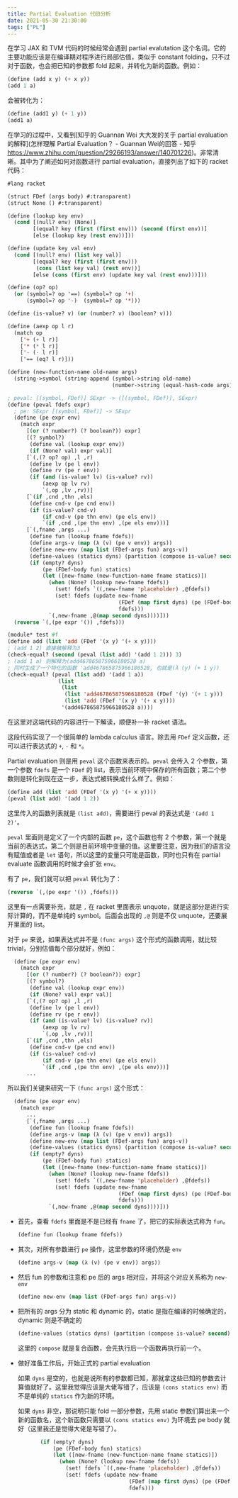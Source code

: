 ```yaml
---
title: Partial Evaluation 代码分析
date: 2021-05-30 21:30:00
tags: ["PL"]
---
```


在学习 JAX 和 TVM 代码的时候经常会遇到 partial evalutation 这个名词。它的主要功能应该是在编译期对程序进行局部估值，类似于 constant folding，只不过对于函数，也会把已知的参数都 fold 起来，并转化为新的函数。例如：

```lisp
(define (add x y) (+ x y))
(add 1 a)
```

会被转化为：

```lisp
(define (add1 y) (+ 1 y))
(add1 a)
```

在学习的过程中，又看到[知乎的 Guannan Wei 大大发的关于 partial evaluation 的解释](怎样理解 Partial Evaluation？ - Guannan Wei的回答 - 知乎 https://www.zhihu.com/question/29266193/answer/140701226)。非常清晰。其中为了阐述如何对函数进行 partial evaluation，直接列出了如下的 racket 代码：

```lisp
#lang racket

(struct FDef (args body) #:transparent)
(struct None () #:transparent)

(define (lookup key env)
  (cond [(null? env) (None)]
        [(equal? key (first (first env))) (second (first env))]
        [else (lookup key (rest env))]))

(define (update key val env)
  (cond [(null? env) (list key val)]
        [(equal? key (first (first env)))
         (cons (list key val) (rest env))]
        [else (cons (first env) (update key val (rest env)))]))

(define (op? op)
  (or (symbol=? op '==) (symbol=? op '+)
      (symbol=? op '-)  (symbol=? op '*)))

(define (is-value? v) (or (number? v) (boolean? v)))

(define (aexp op l r)
  (match op
    ['+ (+ l r)]
    ['* (* l r)]
    ['- (- l r)]
    ['== (eq? l r)]))

(define (new-function-name old-name args)
  (string->symbol (string-append (symbol->string old-name)
                                 (number->string (equal-hash-code args)))))

; peval: [(symbol, FDef)] SExpr -> ([(symbol, FDef)], SExpr)
(define (peval fdefs expr)
  ; pe: SExpr [(symbol, FDef)] -> SExpr
  (define (pe expr env)
    (match expr
      [(or (? number?) (? boolean?)) expr]
      [(? symbol?)
       (define val (lookup expr env))
       (if (None? val) expr val)]
      [`(,(? op? op) ,l ,r)
       (define lv (pe l env))
       (define rv (pe r env))
       (if (and (is-value? lv) (is-value? rv))
           (aexp op lv rv)
           `(,op ,lv ,rv))]
      [`(if ,cnd ,thn ,els)
       (define cnd-v (pe cnd env))
       (if (is-value? cnd-v)
           (if cnd-v (pe thn env) (pe els env))
           `(if ,cnd ,(pe thn env) ,(pe els env)))]
      [`(,fname ,args ...)
       (define fun (lookup fname fdefs))
       (define args-v (map (λ (v) (pe v env)) args))
       (define new-env (map list (FDef-args fun) args-v))
       (define-values (statics dyns) (partition (compose is-value? second) new-env))
       (if (empty? dyns)
           (pe (FDef-body fun) statics)
           (let ([new-fname (new-function-name fname statics)])
             (when (None? (lookup new-fname fdefs))
               (set! fdefs `((,new-fname 'placeholder) ,@fdefs))
               (set! fdefs (update new-fname
                                   (FDef (map first dyns) (pe (FDef-body fun) statics))
                                   fdefs)))
             `(,new-fname ,@(map second dyns))))]))
  (reverse `(,(pe expr '()) ,fdefs)))

(module* test #f
(define add (list 'add (FDef '(x y) '(+ x y))))
; (add 1 2) 直接被解释为3
(check-equal? (second (peval (list add) '(add 1 2))) 3)
; (add 1 a) 则解释为(add467865875966180528 a)
; 同时生成了一个特化的函数 'add467865875966180528, 也就是(λ (y) (+ 1 y))
(check-equal? (peval (list add) '(add 1 a))
                (list
                 (list
                  (list 'add467865875966180528 (FDef '(y) '(+ 1 y)))
                  (list 'add (FDef '(x y) '(+ x y))))
                 '(add467865875966180528 a))))
```

在这里对这端代码的内容进行一下解读，顺便补一补 racket 语法。

这段代码实现了一个很简单的 lambda calculus 语言。除去用 `FDef` 定义函数，还可以进行表达式的 `+`, `-` 和 `*`。

Partial evaluation 则是用 `peval` 这个函数来表示的。`peval` 会传入 2 个参数，第一个参数 `fdefs` 是一个 `FDef` 的 list，表示当前环境中保存的所有函数；第二个参数则是转化到现在这一步，表达式被转换成什么样了。例如：

```lisp
(define add (list 'add (FDef '(x y) '(+ x y))))
(peval (list add) '(add 1 2))
```

这里传入的函数列表就是 `(list add)`，需要进行 peval 的表达式是 `'(add 1 2)'`。

`peval` 里面则是定义了一个内部的函数 `pe`，这个函数也有 2 个参数，第一个就是当前的表达式，第二个则是目前环境中变量的值。这里要注意，因为我们的语言没有赋值或者是 `let` 语句，所以这里的变量只可能是函数，同时也只有在 partial evaluate 函数调用的时候才会扩张 `env`。

有了 `pe`，我们就可以把 `peval` 转化为了：

```lisp
(reverse `(,(pe expr '()) ,fdefs)))
```

这里有一点需要补充，就是 `,` 在 racket 里面表示 unquote，就是这部分是进行实际计算的，而不是单纯的 symbol。后面会出现的 `,@` 则是不仅 unquote，还要展开里面的 list。

对于 `pe` 来说，如果表达式并不是 `(func args)` 这个形式的函数调用，就比较 trivial，分别估值每个部分就好，例如：

```lisp
  (define (pe expr env)
    (match expr
      [(or (? number?) (? boolean?)) expr]
      [(? symbol?)
       (define val (lookup expr env))
       (if (None? val) expr val)]
      [`(,(? op? op) ,l ,r)
       (define lv (pe l env))
       (define rv (pe r env))
       (if (and (is-value? lv) (is-value? rv))
           (aexp op lv rv)
           `(,op ,lv ,rv))]
      [`(if ,cnd ,thn ,els)
       (define cnd-v (pe cnd env))
       (if (is-value? cnd-v)
           (if cnd-v (pe thn env) (pe els env))
           `(if ,cnd ,(pe thn env) ,(pe els env)))]
      ...
```

所以我们关键来研究一下 `(func args)` 这个形式：

```lisp
  (define (pe expr env)
    (match expr
      ...
      [`(,fname ,args ...)
       (define fun (lookup fname fdefs))
       (define args-v (map (λ (v) (pe v env)) args))
       (define new-env (map list (FDef-args fun) args-v))
       (define-values (statics dyns) (partition (compose is-value? second) new-env))
       (if (empty? dyns)
           (pe (FDef-body fun) statics)
           (let ([new-fname (new-function-name fname statics)])
             (when (None? (lookup new-fname fdefs))
               (set! fdefs `((,new-fname 'placeholder) ,@fdefs))
               (set! fdefs (update new-fname
                                   (FDef (map first dyns) (pe (FDef-body fun) statics))
                                   fdefs)))
             `(,new-fname ,@(map second dyns))))]))
```

- 首先，查看 `fdefs` 里面是不是已经有 `fname` 了，把它的实际表达式称为 `fun`。

    ```lisp
    (define fun (lookup fname fdefs))
    ```

- 其次，对所有参数进行 `pe` 操作，这里参数的环境仍然是 `env`

    ```lisp
    (define args-v (map (λ (v) (pe v env)) args))
    ```

- 然后 fun 的参数和注意和 pe 后的 args 相对应，并将这个对应关系称为 `new-env`

    ```lisp
    (define new-env (map list (FDef-args fun) args-v))
    ```

- 把所有的 args 分为 static 和 dynamic 的，static 是指在编译的时候确定的，dynamic 则是不确定的

    ```lisp
    (define-values (statics dyns) (partition (compose is-value? second) new-env))
    ```

    这里的 `compose` 就是复合函数，会先执行后一个函数再执行前一个。

- 做好准备工作后，开始正式的 partial evaluation

    如果 `dyns` 是空的，也就是说所有的参数都已知，那就拿这些已知的参数去计算值就好了。这里我觉得应该是大佬写错了，应该是 `(cons statics env)` 而不是单纯的 `statics`  作为新的环境。

    如果 `dyns` 非空，那说明只能 fold 一部分参数，先用 static 参数们算出来一个新的函数名，这个新函数只需要以  `(cons statics env)` 为环境去 pe body 就好（这里我还是觉得大佬是写错了）。

    ```lisp
           (if (empty? dyns)
               (pe (FDef-body fun) statics)
               (let ([new-fname (new-function-name fname statics)])
                 (when (None? (lookup new-fname fdefs))
                   (set! fdefs `((,new-fname 'placeholder) ,@fdefs))
                   (set! fdefs (update new-fname
                                       (FDef (map first dyns) (pe (FDef-body fun) statics))
                                       fdefs)))
    ```

    

